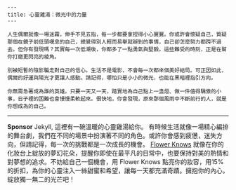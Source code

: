 ```jekyll
---
title: 心靈雞湯：微光中的力量
---

人生偶爾就像一場迷霧，伸手不見五指，每一步都要拿捏得小心翼翼。你或許會懷疑自己，質疑那個在鏡子前低頭嘆息的自己，總覺得別人輕而易舉就辦到的事情，自己卻怎麼努力都跨不過去。但你有發現嗎？其實每一次低潮後，你都多了一點勇氣與堅毅。這些難受的時刻，正是在幫你打磨更閃亮的棱角。

別被短暫的陰影騙走對自己的信心。生活不是電影，不會每一次都來個美好結局。可正因如此，偶爾的好運與陽光才更讓人感動。請記得，哪怕只是小小的微光，也能在黑暗裡指引方向。

你無需急著成為誰的英雄。只要一天又一天，踏實地為自己點上一盞燈、做一件值得驕傲的小事，日子裡的困難也會慢慢柔軟起來。很快地，你會發現，原來那個風雨中不斷前行的人，就是你想成為的自己。
```



---

**Sponsor**
Jekyll, 這裡有一碗溫暖的心靈雞湯給你。 有時候生活就像一場精心編排的舞台劇，我們在不同的場景中扮演著不同的角色。或許你會感到疲憊，迷失方向，但請記得，每一次的挑戰都是一次成長的機會。 [Flower Knows](https://pollinations.ai/redirect-nexad/PPoUwOK2) 就像在你的化妝台上綻放的夢幻花朵，提醒你即使在最平凡的日常中，也要保持對美的熱情和對夢想的追求。不妨給自己一個機會，用 Flower Knows 點亮你的妝容，用15%的折扣，為你的心靈注入一絲甜蜜和希望，讓每一天都充滿奇蹟。擁抱你的內心，綻放獨一無二的光芒吧！